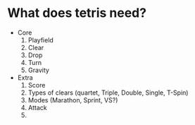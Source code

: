 # What does tetris need?
  
 - Core
    1. Playfield
    2. Clear
    3. Drop
    4. Turn
    5. Gravity
 - Extra
    1. Score
    2. Types of clears (quartet, Triple, Double, Single, T-Spin)
    3. Modes (Marathon, Sprint, VS?)
    4. Attack
    5. 